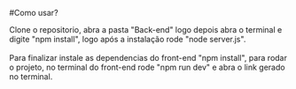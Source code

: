 #Como usar?

Clone o repositorio, abra a pasta "Back-end" logo depois abra o terminal e digite "npm install", logo após a instalação rode "node server.js". <br/> <br/>
Para finalizar instale as dependencias do front-end "npm install", para rodar o projeto, no terminal do front-end rode "npm run dev" e abra o link gerado no terminal.

